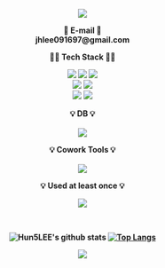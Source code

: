 <p align="center">
<img src="https://capsule-render.vercel.app/api?type=waving&color=05C85A&fontColor=eeeeee&text=Hun5LEE%20&height=250&fontSize=60&desc=Front-End%20Developer!&descAlignY=75&descAlign=60">
</p>

<p align="center">
 <Strong>🐌 E-mail 🐌<Strong><br> jhlee091697@gmail.com
</p>

<p align="center">
    <Strong>🧑‍💻 Tech Stack 🧑‍💻</Strong><br>
</p>

<p align="center" display="inline-block">
    <img src="https://img.shields.io/badge/HTML5-E34F26?style=for-the-badge&logo=HTML5&logoColor=white">
    <img src="https://img.shields.io/badge/CSS3-1572B6?style=for-the-badge&logo=CSS3&logoColor=white">
    <img src="https://img.shields.io/badge/javascript-F7DF1E?style=for-the-badge&logo=javascript&logoColor=black"><br>
    <img src="https://img.shields.io/badge/React-61DAFB?style=for-the-badge&logo=React&logoColor=white">
    <img src="https://img.shields.io/badge/TypeScript-3776AB?style=for-the-badge&logo=TypeScript&logoColor=white"><br>
    <img src="https://img.shields.io/badge/Next.js-000000?style=for-the-badge&logo=nextdotjs&logoColor=white">
    <img src="https://img.shields.io/badge/ReactQuery-FF4154?style=for-the-badge&logo=reactquery&logoColor=white">
</p>

<p align="center" display="inline-block">
    💡 DB 💡<br><br>
    <img src="https://img.shields.io/badge/MongoDB-47A248?style=for-the-badge&logo=MongoDB&logoColor=white">
</p>

<p align="center" display="inline-block">
    💡 Cowork Tools 💡<br><br>
    <img src="https://img.shields.io/badge/Github-000000?style=for-the-badge&logo=github&logoColor=white">
</p>

<p align="center">
    💡 Used at least once 💡
</p>
<p align="center" display="inline-block">
    <img src="https://img.shields.io/badge/Redux-764ABC?style=for-the-badge&logo=redux&logoColor=black">
</p>

<br>

<div align="center">

![Hun5LEE's github stats](https://github-readme-stats.vercel.app/api?username=Hun5LEE&show_icons=true)
[![Top Langs](https://github-readme-stats.vercel.app/api/top-langs/?username=Hun5LEE&theme=radical&layout=compact)](https://github.com/anuraghazra/github-readme-stats)
</div>
<p align="center">
    <a href="https://hits.seeyoufarm.com"><img src="https://hits.seeyoufarm.com/api/count/incr/badge.svg?url=https%3A%2F%2Fgithub.com%2FHun5LEE%2Fhit-counter&count_bg=%2379C83D&title_bg=%23555555&icon=&icon_color=%23E7E7E7&title=hits&edge_flat=false"/></a>
</p>
